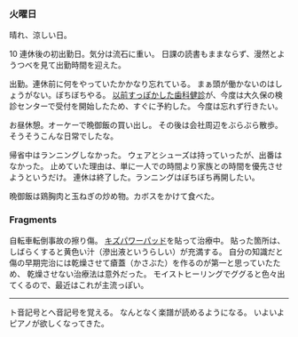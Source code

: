 ### 火曜日

晴れ、涼しい日。

10 連休後の初出勤日。気分は流石に重い。
日課の読書もままならず、漫然とようつべを見て出勤時間を迎えた。

出勤。連休前に何をやっていたかかなり忘れている。
まぁ頭が働かないのはしょうがない。ぼちぼちやる。
[以前すっぽかした歯科健診](https://github.com/toasa/diary/blob/main/2023/07/02.md)が、今度は大久保の検診センターで受付を開始したため、すぐに予約した。
今度は忘れず行きたい。

お昼休憩。オーケーで晩御飯の買い出し。
その後は会社周辺をぶらぶら散歩。そうそうこんな日常でしたな。

帰省中はランニングしなかった。
ウェアとシューズは持っていったが、出番はなかった。
止めていた理由は、単に一人での時間より家族との時間を優先させようというだけ。
連休は終了した。ランニングはぼちぼち再開したい。

晩御飯は鶏胸肉と玉ねぎの炒め物。カボスをかけて食べた。
### Fragments

自転車転倒事故の擦り傷。
[キズパワーパッド](https://www.band-aid.jp/kizupowerpad)を貼って治療中。
貼った箇所は、しばらくすると黄色い汁（滲出液というらしい）が充満する。
自分の知識だと傷の早期完治には乾燥させて瘡蓋（かさぶた）を作るのが第一と思っていたため、
乾燥させない治療法は意外だった。
モイストヒーリングでググると色々出てくるので、最近はこれが主流っぽい。

---

ト音記号とヘ音記号を覚える。
なんとなく楽譜が読めるようになる。
いよいよピアノが欲しくなってきた。